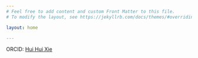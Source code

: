 ```yaml
---
# Feel free to add content and custom Front Matter to this file.
# To modify the layout, see https://jekyllrb.com/docs/themes/#overriding-theme-defaults

layout: home

---
```


ORCID: [Hui Hui Xie](https://orcid.org/0000-0002-6185-0856)


